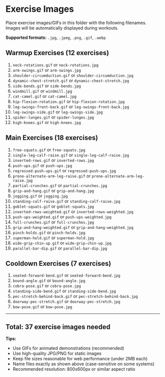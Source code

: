# Exercise Images

Place exercise images/GIFs in this folder with the following filenames. Images will be automatically displayed during workouts.

**Supported formats:** `.jpg`, `.jpeg`, `.png`, `.gif`, `.webp`

## Warmup Exercises (12 exercises)

1. `neck-rotations.gif` or `neck-rotations.jpg`
2. `arm-swings.gif` or `arm-swings.jpg`
3. `shoulder-circumduction.gif` or `shoulder-circumduction.jpg`
4. `dynamic-chest-stretch.gif` or `dynamic-chest-stretch.jpg`
5. `side-bends.gif` or `side-bends.jpg`
6. `windmill.gif` or `windmill.jpg`
7. `cat-camel.gif` or `cat-camel.jpg`
8. `hip-flexion-rotation.gif` or `hip-flexion-rotation.jpg`
9. `leg-swings-front-back.gif` or `leg-swings-front-back.jpg`
10. `leg-swings-side.gif` or `leg-swings-side.jpg`
11. `spider-lunges.gif` or `spider-lunges.jpg`
12. `high-knees.gif` or `high-knees.jpg`

## Main Exercises (18 exercises)

1. `free-squats.gif` or `free-squats.jpg`
2. `single-leg-calf-raise.gif` or `single-leg-calf-raise.jpg`
3. `inverted-rows.gif` or `inverted-rows.jpg`
4. `push-ups.gif` or `push-ups.jpg`
5. `regressed-push-ups.gif` or `regressed-push-ups.jpg`
6. `prone-alternate-arm-leg-raise.gif` or `prone-alternate-arm-leg-raise.jpg`
7. `partial-crunches.gif` or `partial-crunches.jpg`
8. `grip-and-hang.gif` or `grip-and-hang.jpg`
9. `jogging.gif` or `jogging.jpg`
10. `standing-calf-raise.gif` or `standing-calf-raise.jpg`
11. `goblet-squats.gif` or `goblet-squats.jpg`
12. `inverted-rows-weighted.gif` or `inverted-rows-weighted.jpg`
13. `push-ups-weighted.gif` or `push-ups-weighted.jpg`
14. `full-crunches.gif` or `full-crunches.jpg`
15. `grip-and-hang-weighted.gif` or `grip-and-hang-weighted.jpg`
16. `pinch-holds.gif` or `pinch-holds.jpg`
17. `superman-hold.gif` or `superman-hold.jpg`
18. `wide-grip-chin-up.gif` or `wide-grip-chin-up.jpg`
19. `parallel-bar-dip.gif` or `parallel-bar-dip.jpg`

## Cooldown Exercises (7 exercises)

1. `seated-forward-bend.gif` or `seated-forward-bend.jpg`
2. `bound-angle.gif` or `bound-angle.jpg`
3. `cobra-pose.gif` or `cobra-pose.jpg`
4. `standing-side-bend.gif` or `standing-side-bend.jpg`
5. `pec-stretch-behind-back.gif` or `pec-stretch-behind-back.jpg`
6. `doorway-pec-stretch.gif` or `doorway-pec-stretch.jpg`
7. `bow-pose.gif` or `bow-pose.jpg`

---

## Total: 37 exercise images needed

**Tips:**
- Use GIFs for animated demonstrations (recommended)
- Use high-quality JPG/PNG for static images
- Keep file sizes reasonable for web performance (under 2MB each)
- Name files exactly as shown above (case-sensitive on some systems)
- Recommended resolution: 800x600px or similar aspect ratio
